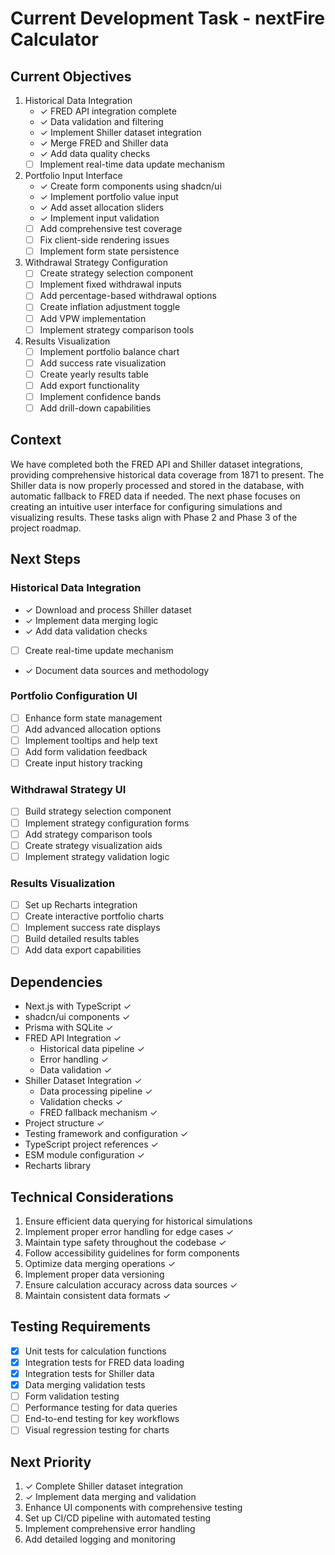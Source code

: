# Current Development Task - nextFire Calculator

## Current Objectives

1. Historical Data Integration
   - ✓ FRED API integration complete
   - ✓ Data validation and filtering
   - ✓ Implement Shiller dataset integration
   - ✓ Merge FRED and Shiller data
   - ✓ Add data quality checks
   - [ ] Implement real-time data update mechanism

2. Portfolio Input Interface
   - ✓ Create form components using shadcn/ui
   - ✓ Implement portfolio value input
   - ✓ Add asset allocation sliders
   - ✓ Implement input validation
   - [ ] Add comprehensive test coverage
   - [ ] Fix client-side rendering issues
   - [ ] Implement form state persistence

3. Withdrawal Strategy Configuration
   - [ ] Create strategy selection component
   - [ ] Implement fixed withdrawal inputs
   - [ ] Add percentage-based withdrawal options
   - [ ] Create inflation adjustment toggle
   - [ ] Add VPW implementation
   - [ ] Implement strategy comparison tools

4. Results Visualization
   - [ ] Implement portfolio balance chart
   - [ ] Add success rate visualization
   - [ ] Create yearly results table
   - [ ] Add export functionality
   - [ ] Implement confidence bands
   - [ ] Add drill-down capabilities

## Context
We have completed both the FRED API and Shiller dataset integrations, providing comprehensive historical data coverage from 1871 to present. The Shiller data is now properly processed and stored in the database, with automatic fallback to FRED data if needed. The next phase focuses on creating an intuitive user interface for configuring simulations and visualizing results. These tasks align with Phase 2 and Phase 3 of the project roadmap.

## Next Steps

### Historical Data Integration
- ✓ Download and process Shiller dataset
- ✓ Implement data merging logic
- ✓ Add data validation checks
- [ ] Create real-time update mechanism
- ✓ Document data sources and methodology

### Portfolio Configuration UI
- [ ] Enhance form state management
- [ ] Add advanced allocation options
- [ ] Implement tooltips and help text
- [ ] Add form validation feedback
- [ ] Create input history tracking

### Withdrawal Strategy UI
- [ ] Build strategy selection component
- [ ] Implement strategy configuration forms
- [ ] Add strategy comparison tools
- [ ] Create strategy visualization aids
- [ ] Implement strategy validation logic

### Results Visualization
- [ ] Set up Recharts integration
- [ ] Create interactive portfolio charts
- [ ] Implement success rate displays
- [ ] Build detailed results tables
- [ ] Add data export capabilities

## Dependencies
- Next.js with TypeScript ✓
- shadcn/ui components ✓
- Prisma with SQLite ✓
- FRED API Integration ✓
  - Historical data pipeline ✓
  - Error handling ✓
  - Data validation ✓
- Shiller Dataset Integration ✓
  - Data processing pipeline ✓
  - Validation checks ✓
  - FRED fallback mechanism ✓
- Project structure ✓
- Testing framework and configuration ✓
- TypeScript project references ✓
- ESM module configuration ✓
- Recharts library

## Technical Considerations
1. Ensure efficient data querying for historical simulations
2. Implement proper error handling for edge cases ✓
3. Maintain type safety throughout the codebase ✓
4. Follow accessibility guidelines for form components
5. Optimize data merging operations ✓
6. Implement proper data versioning
7. Ensure calculation accuracy across data sources ✓
8. Maintain consistent data formats ✓

## Testing Requirements
- [x] Unit tests for calculation functions
- [x] Integration tests for FRED data loading
- [x] Integration tests for Shiller data
- [x] Data merging validation tests
- [ ] Form validation testing
- [ ] Performance testing for data queries
- [ ] End-to-end testing for key workflows
- [ ] Visual regression testing for charts

## Next Priority
1. ✓ Complete Shiller dataset integration
2. ✓ Implement data merging and validation
3. Enhance UI components with comprehensive testing
4. Set up CI/CD pipeline with automated testing
5. Implement comprehensive error handling
6. Add detailed logging and monitoring
